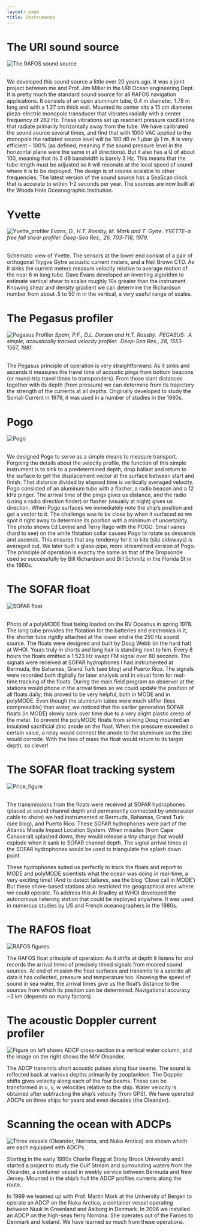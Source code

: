 ```yaml
---
layout: page
title: Instruments
---
```


# The URI sound source
![The RAFOS sound source](/assets/SourceDrawing.png)
<p><br>We developed this sound source a little over 20 years ago. It was a joint project between me and Prof. Jim Miller in the URI Ocean engineering Dept. It is pretty much the standard sound source for all RAFOS navigation applications. It consists of an open aluminum tube, 0.4 m diameter, 1.78 m long and with a 1.27 cm thick wall. Mounted its center sits a 15 cm diameter piezo-electric monopole transducer that vibrates radially with a center frequency of 262 Hz. These vibrations set up resonant pressure oscillations that radiate primarily horizontally away from the tube. We have calibrated the sound source several times, and find that with 1000 VAC applied to the monopole the radiated source level will be 180 dB re 1 μbar @ 1 m. It is very efficient – 100% (as defined, meaning if the sound pressure level in the horizontal plane were the same in all directions). But it also has a Q of about 100, meaning that its 3 dB bandwidth is barely 3 Hz. This means that the tube length must be adjusted so it will resonate at the local speed of sound where it is to be deployed. The design is of course scalable to other frequencies. The latest version of the sound source has a SeaScan clock that is accurate to within 1-2 seconds per year. The sources are now built at the Woods Hole Oceanographic Institution.</p>

# Yvette
![Yvette_profiler](/assets/Yvette.001.png)
*Evans, D., H.T. Rossby, M. Mark and T. Gytre.  YVETTE-a free fall shear profiler.  Deep-Sea Res., 26, 703-718, 1979.*
<p><br>Schematic view of Yvette. The sensors at the lower end consist of a pair of orthogonal Trygve Gytre acoustic current meters, and a Neil Brown CTD. As it sinks the current meters measure velocity relative to average motion of the near 6 m long tube. Dave Evans developed an inverting algorithm to estimate vertical shear to scales roughly 10x greater than the instrument. Knowing shear and density gradient we can determine the Richardson number from about .5 to 50 m in the vertical, a very useful range of scales.</p>


# The Pegasus profiler
![Pegasus Profiler](/assets/PegasusProfiler.png)
*Spain, P.F., D.L. Dorson and H.T. Rossby.  PEGASUS:  A simple, acoustically tracked velocity profiler.  Deep-Sea Res., 28, 1553-1567, 1981.*
<p><br>The Pegasus principle of operation is very straightforward: As it sinks and ascends it measures the travel time of acoustic pings from bottom beacons (or round-trip travel times to transponders). From those slant distances together with its depth (from pressure) we can determine from its trajectory the strength of the currents at all depths. Originally developed to study the Somali Current in 1979, it was used in a number of studies in the 1980s.</p>


# Pogo
![Pogo](/assets/Pogo.jpg)
<p><br>We designed Pogo to serve as a simple means to measure transport. Forgoing the details about the velocity profile, the function of this simple instrument is to sink to a predetermined depth, drop ballast and return to the surface to get the displacement vector at the surface between start and finish. That distance divided by elapsed time is vertically averaged velocity. Pogo consisted of an aluminum tube with a flasher, a radio beacon and a 12 kHz pinger. The arrival time of the pings gives us distance, and the radio (using a radio direction finder) or flasher (visually at night) gives us direction. When Pogo surfaces we immediately note the ship’s position and get a vector to it. The challenge was to be close by when it surfaced so we spot it right away to determine its position with a minimum of uncertainty. The photo shows Ed Levine and Terry Rago with the POGO. Small vanes (hard to see) on the white flotation collar causes Pogo to rotate as descends and ascends. This ensures that any tendency for it to kite (slip sideways) is averaged out. We later built a glass-pipe, more streamlined version of Pogo. The principle of operation is exactly the same as that of the Dropsonde used so successfully by Bill Richardson and Bill Schmitz in the Florida St in the 1960s. 


# The SOFAR float
![SOFAR float](/assets/SOFAR_float.png)
<p><br>Photo of a polyMODE float being loaded on the RV Oceanus in spring 1978. The long tube provides the flotation for the batteries and electronics in it, the shorter tube rigidly attached at the lower end is the 250 Hz sound source. The floats were designed and built by Doug Webb (in the hard hat) at WHOI. Yours truly in shorts and long hair is standing next to him. Every 8 hours the floats emitted a 1.523 Hz swept FM signal over 80 seconds. The signals were received at SOFAR hydrophones I had instrumented at Bermuda, the Bahamas, Grand Turk (see blog) and Puerto Rico. The signals were recorded both digitally for later analysis and in visual form for real-time tracking of the floats. During the main field program an observer at the stations would phone in the arrival times so we could update the position of all floats daily; this proved to be very helpful, both in MODE and in polyMODE. Even though the aluminum tubes were much stiffer (less compressible) than water, we noticed that the earlier generation SOFAR floats (in MODE) slowly sank over time due to a very slight plastic creep of the metal. To prevent the polyMODE floats from sinking Doug mounted an insulated sacrificial zinc anode on the float. When the pressure exceeded a certain value, a relay would connect the anode to the aluminum so the zinc would corrode. With the loss of mass the float would return to its target depth, so clever!</p>

# The SOFAR float tracking system
![Price_figure](/assets/Price_figure.png)
<p><br>The transmissions from the floats were received at SOFAR hydrophones (placed at sound channel depth and permanently connected by underwater cable to shore) we had instrumented at Bermuda, Bahamas, Grand Turk (see blog), and Puerto Rico. These SOFAR hydrophones were part of the Atlantic Missile Impact Location System. When missiles (from Cape Canaveral) splashed down, they would release a tiny charge that would explode when it sank to SOFAR channel depth. The signal arrival times at the SOFAR hydrophones would be used to triangulate the splash down point.</p>

These hydrophones suited us perfectly to track the floats and report to MODE and polyMODE scientists what the ocean was doing in real-time, a very exciting time! (And to detect failures, see the blog ‘Close call in MODE’) But these shore-based stations also restricted the geographical area where we could operate. To address this Al Bradley at WHOI developed the autonomous listening station that could be deployed anywhere. It was used in numerous studies by US and French oceanographers in the 1980s.</p>

# The RAFOS float
![RAFOS figures](/assets/RAFOScombo2.png)
<p>The RAFOS float principle of operation: As it drifts at depth it listens for and records the arrival times of precisely timed signals from moored sound sources. At end of mission the float surfaces and transmits to a satellite all data it has collected, pressure and temperature too. Knowing the speed of sound in sea water, the arrival times give us the float’s distance to the sources from which its position can be determined. Navigational accuracy ~3 km (depends on many factors).</p>

# The acoustic Doppler current profiler
![Figure on left shows ADCP cross-section in a vertical water column, and the image on the right shows the M/V Oleander.](/assets/ADCPinstrument.png)
<p>The ADCP transmits short acoustic pulses along four beams. The sound is reflected back at various depths primarily by zooplankton. The Doppler shifts gives velocity along each of the four beams. These can be transformed in u, v, w velocities relative to the ship. Water velocity is obtained after subtracting the ship’s velocity (from GPS). We have operated ADCPs on three ships for years and even decades (the Oleander).</p>

# Scanning the ocean with ADCPs
![Three vessels (Oleander, Norrona, and Nuka Arctica) are shown which are each equipped with ADCPs.](/assets/ADCPships.png)
<p>Starting in the early 1990s Charlie Flagg at Stony Brook University and I started a project to study the Gulf Stream and surrounding waters from the Oleander, a container vessel in weekly service between Bermuda and New Jersey. Mounted in the ship’s hull the ADCP profiles currents along the route.</p>

<p>In 1999 we teamed up with Prof. Martin Mork at the University of Bergen to operate an ADCP on the Nuka Arctica, a container vessel operating between Nuuk in Greenland and Aalborg in Denmark. In 2006 we installed an ADCP on the high-seas ferry Norröna. She operates out of the Faroes to Denmark and Iceland. We have learned so much from these operations.</p>



